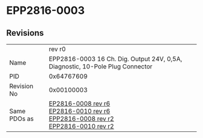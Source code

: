 # EPP2816-0003

## Revisions
<table>
<tr>
<td></td>
<td>rev r0</td>
</tr>
<tr>
<td>Name</td>
<td>EPP2816-0003 16 Ch. Dig. Output 24V, 0,5A, Diagnostic, 10-Pole Plug Connector</td>
</tr>
<tr>
<td>PID</td>
<td>0x64767609</td>
</tr>
<tr>
<td>Revision No</td>
<td>0x00100003</td>
</tr>
<tr>
<td>Same PDOs as</td>
<td><a href="EP2816-0008.md">EP2816-0008 rev r6</a><br/><a href="EP2816-0010.md">EP2816-0010 rev r6</a><br/><a href="EPP2816-0008.md">EPP2816-0008 rev r2</a><br/><a href="EPP2816-0010.md">EPP2816-0010 rev r2</a></td>
</tr>
</table>
